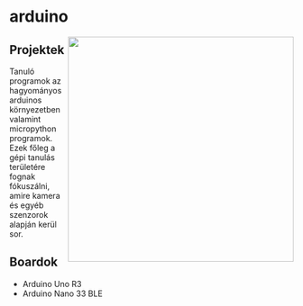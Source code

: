 # arduino

<img align="right" width="400" height="400" src="https://th.bing.com/th/id/R.6be20062807f1461d07da3af5cec930c?rik=BL1RFrYljMZDww&riu=http%3a%2f%2fwewalab.com%2fwp-content%2fuploads%2f2017%2f08%2fArduino-Logo-01.png&ehk=wdKZ3SKBYCTsOz8z8LntfATAjYXuuAG5rFLHCleK5U4%3d&risl=&pid=ImgRaw&r=0">

## Projektek
Tanuló programok az hagyományos arduinos környezetben valamint micropython programok.
Ezek főleg a gépi tanulás területére fognak fókuszálni, amire kamera és egyéb szenzorok 
alapján kerül sor. 

## Boardok
- Arduino Uno R3
- Arduino Nano 33 BLE
